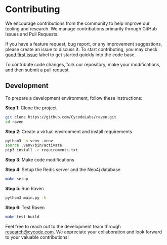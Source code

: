 # Contributing

We encourage contributions from the community to help improve our tooling and research. We manage contributions primarily through GitHub Issues and Pull Requests.

If you have a feature request, bug report, or any improvement suggestions, please create an issue to discuss it. To start contributing, you may check [good first issue](https://github.com/CycodeLabs/Raven/issues?q=is%3Aissue+is%3Aopen+label%3A%22good+first+issue%22) label to get started quickly into the code base.

To contribute code changes, fork our repository, make your modifications, and then submit a pull request.

## Development

To prepare a development environment, follow these instructions:

**Step 1**: Clone the project

```bash
git clone https://github.com/CycodeLabs/raven.git
cd raven
```

**Step 2**: Create a virtual environment and install requirements

```bash
python3 -m venv .venv
source .venv/bin/activate
pip3 install -r requirements.txt
```

**Step 3**: Make code modifications

**Step 4**: Setup the Redis server and the Neo4j database

```bash
make setup
```

**Step 5**: Run Raven

```bash
python3 main.py -h
```

**Step 6**: Test Raven

```bash
make test-build
```

Feel free to reach out to the development team through research@cycode.com. We appreciate your collaboration and look forward to your valuable contributions!
